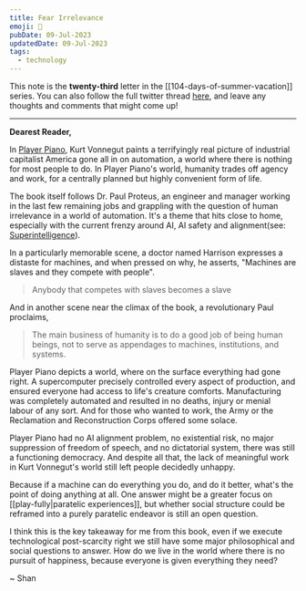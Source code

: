 ```yaml
---
title: Fear Irrelevance
emoji: 🐴
pubDate: 09-Jul-2023
updatedDate: 09-Jul-2023
tags:
  - technology
---
```


This note is the **twenty-third** letter in the [[104-days-of-summer-vacation]] series. You can also follow the full twitter thread [here](https://twitter.com/solderneer/status/1668911213810716672), and leave any thoughts and comments that might come up!

---

**Dearest Reader,**

In [Player Piano](https://www.goodreads.com/book/show/9597.Player_Piano), Kurt Vonnegut paints a terrifyingly real picture of industrial capitalist America gone all in on automation, a world where there is nothing for most people to do. In Player Piano's world, humanity trades off agency and work, for a centrally planned but highly convenient form of life.

The book itself follows Dr. Paul Proteus, an engineer and manager working in the last few remaining jobs and grappling with the question of human irrelevance in a world of automation. It's a theme that hits close to home, especially with the current frenzy around AI, AI safety and alignment(see: [Superintelligence](https://www.amazon.com/Superintelligence-Dangers-Strategies-Nick-Bostrom/dp/1501227742)).

In a particularly memorable scene, a doctor named Harrison expresses a distaste for machines, and when pressed on why, he asserts, "Machines are slaves and they compete with people".

>Anybody that competes with slaves becomes a slave

And in another scene near the climax of the book, a revolutionary Paul proclaims,

>The main business of humanity is to do a good job of being human beings, not to serve as appendages to machines, institutions, and systems.

Player Piano depicts a world, where on the surface everything had gone right. A supercomputer precisely controlled every aspect of production, and ensured everyone had access to life's creature comforts. Manufacturing was completely automated and resulted in no deaths, injury or menial labour of any sort. And for those who wanted to work, the Army or the Reclamation and Reconstruction Corps offered some solace.

Player Piano had no AI alignment problem, no existential risk, no major suppression of freedom of speech, and no dictatorial system, there was still a functioning democracy. And despite all that, the lack of meaningful work in Kurt Vonnegut's world still left people decidedly unhappy.

Because if a machine can do everything you do, and do it better, what's the point of doing anything at all. One answer might be a greater focus on [[play-fully|paratelic experiences]], but whether social structure could be reframed into a purely paratelic endeavor is still an open question.

I think this is the key takeaway for me from this book, even if we execute technological post-scarcity right we still have some major philosophical and social questions to answer. How do we live in the world where there is no pursuit of happiness, because everyone is given everything they need?

~ Shan